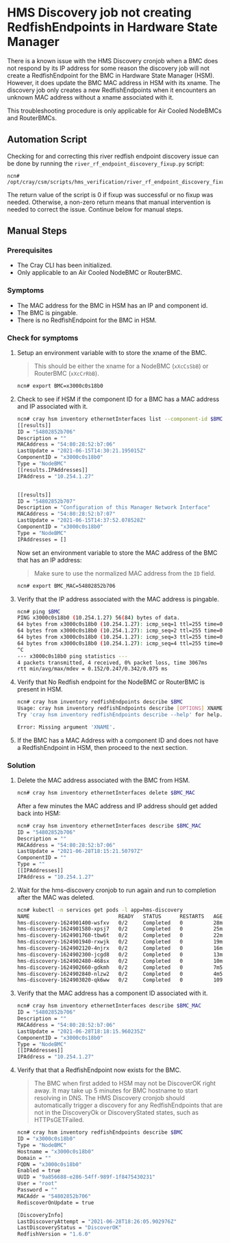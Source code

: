 # HMS Discovery job not creating RedfishEndpoints in Hardware State Manager

There is a known issue with the HMS Discovery cronjob when a BMC does not respond by its IP address for some reason the discovery job will not create a RedfishEndpoint for the BMC in Hardware State Manager (HSM). However, it does update the BMC MAC address in HSM with its xname. The discovery job only creates a new RedfishEndpoints when it encounters an unknown MAC address without a xname associated with it.

This troubleshooting procedure is only applicable for Air Cooled NodeBMCs and RouterBMCs.

## Automation Script

Checking for and correcting this river redfish endpoint discovery issue can be done by running the `river_rf_endpoint_discovery_fixup.py` script:

```
ncn# /opt/cray/csm/scripts/hms_verification/river_rf_endpoint_discovery_fixup.py
```

The return value of the script is 0 if fixup was successful or no fixup was needed. Otherwise, a non-zero return means that manual intervention is needed to correct the issue. Continue below for manual steps.

## Manual Steps
### Prerequisites
- The Cray CLI has been initialized.
- Only applicable to an Air Cooled NodeBMC or RouterBMC.

### Symptoms
- The MAC address for the BMC in HSM has an IP and component id.
- The BMC is pingable.
- There is no RedfishEndpoint for the BMC in HSM.

### Check for symptoms
1. Setup an environment variable with to store the xname of the BMC.
    > This should be either the xname for a NodeBMC (`xXcCsSbB`) or RouterBMC (`xXcCrRbB`).
    ```bash
    ncn# export BMC=x3000c0s18b0
    ```

2. Check to see if HSM if the component ID for a BMC has a MAC address and IP associated with it.
    ```bash
    ncn# cray hsm inventory ethernetInterfaces list --component-id $BMC
    [[results]]
    ID = "54802852b706"
    Description = ""
    MACAddress = "54:80:28:52:b7:06"
    LastUpdate = "2021-06-15T14:30:21.195015Z"
    ComponentID = "x3000c0s18b0"
    Type = "NodeBMC"
    [[results.IPAddresses]]
    IPAddress = "10.254.1.27"


    [[results]]
    ID = "54802852b707"
    Description = "Configuration of this Manager Network Interface"
    MACAddress = "54:80:28:52:b7:07"
    LastUpdate = "2021-06-15T14:37:52.078528Z"
    ComponentID = "x3000c0s18b0"
    Type = "NodeBMC"
    IPAddresses = []
    ```

    Now set an environment variable to store the MAC address of the BMC that has an IP address:
    > Make sure to use the normalized MAC address from the `ID` field.
    ```bash
    ncn# export BMC_MAC=54802852b706
    ```

3. Verify that the IP address associated with the MAC address is pingable.
    ```bash
    ncn# ping $BMC
    PING x3000c0s18b0 (10.254.1.27) 56(84) bytes of data.
    64 bytes from x3000c0s18b0 (10.254.1.27): icmp_seq=1 ttl=255 time=0.342 ms
    64 bytes from x3000c0s18b0 (10.254.1.27): icmp_seq=2 ttl=255 time=0.152 ms
    64 bytes from x3000c0s18b0 (10.254.1.27): icmp_seq=3 ttl=255 time=0.205 ms
    64 bytes from x3000c0s18b0 (10.254.1.27): icmp_seq=4 ttl=255 time=0.291 ms
    ^C
    --- x3000c0s18b0 ping statistics ---
    4 packets transmitted, 4 received, 0% packet loss, time 3067ms
    rtt min/avg/max/mdev = 0.152/0.247/0.342/0.075 ms
    ```

4. Verify that No Redfish endpoint for the NodeBMC or RouterBMC is present in HSM.
    ```bash
    ncn# cray hsm inventory redfishEndpoints describe $BMC
    Usage: cray hsm inventory redfishEndpoints describe [OPTIONS] XNAME
    Try 'cray hsm inventory redfishEndpoints describe --help' for help.

    Error: Missing argument 'XNAME'.
    ```

5. If the BMC has a MAC Address with a component ID and does not have a RedfishEndpoint in HSM, then proceed to the next section.

### Solution
1. Delete the MAC address associated with the BMC from HSM.
    ```bash
    ncn# cray hsm inventory ethernetInterfaces delete $BMC_MAC
    ```

    After a few minutes the MAC address and IP address should get added back into HSM:
    ```bash
    ncn# cray hsm inventory ethernetInterfaces describe $BMC_MAC
    ID = "54802852b706"
    Description = ""
    MACAddress = "54:80:28:52:b7:06"
    LastUpdate = "2021-06-28T18:15:21.50797Z"
    ComponentID = ""
    Type = ""
    [[IPAddresses]]
    IPAddress = "10.254.1.27"
    ```

2. Wait for the hms-discovery cronjob to run again and run to completion after the MAC was deleted.
    ```bash
    ncn# kubectl -n services get pods -l app=hms-discovery
    NAME                             READY   STATUS      RESTARTS   AGE
    hms-discovery-1624901400-wsfxv   0/2     Completed   0          28m
    hms-discovery-1624901580-xpsj7   0/2     Completed   0          25m
    hms-discovery-1624901760-tbw6t   0/2     Completed   0          22m
    hms-discovery-1624901940-rxwjk   0/2     Completed   0          19m
    hms-discovery-1624902120-4njrx   0/2     Completed   0          16m
    hms-discovery-1624902300-jcgd8   0/2     Completed   0          13m
    hms-discovery-1624902480-468sx   0/2     Completed   0          10m
    hms-discovery-1624902660-gdkmh   0/2     Completed   0          7m52s
    hms-discovery-1624902840-nlzw2   0/2     Completed   0          4m50s
    hms-discovery-1624903020-qk6ww   0/2     Completed   0          109s
    ```

3. Verify that the MAC address has a component ID associated with it.
    ```bash
    ncn# cray hsm inventory ethernetInterfaces describe $BMC_MAC
    ID = "54802852b706"
    Description = ""
    MACAddress = "54:80:28:52:b7:06"
    LastUpdate = "2021-06-28T18:18:15.960235Z"
    ComponentID = "x3000c0s18b0"
    Type = "NodeBMC"
    [[IPAddresses]]
    IPAddress = "10.254.1.27"
    ```

4. Verify that that a RedfishEndpoint now exists for the BMC.
    > The BMC when first added to HSM may not be DiscoverOK right away. It may take up 5 minutes for BMC hostname to start resolving in DNS. The HMS Discovery cronjob should automatically trigger a discovery for any RedfishEndpoints that are not in the DiscoveryOk or DiscoveryStated states, such as HTTPsGETFailed.
    ```bash
    ncn# cray hsm inventory redfishEndpoints describe $BMC
    ID = "x3000c0s18b0"
    Type = "NodeBMC"
    Hostname = "x3000c0s18b0"
    Domain = ""
    FQDN = "x3000c0s18b0"
    Enabled = true
    UUID = "9a856688-e286-54ff-989f-1f8475430231"
    User = "root"
    Password = ""
    MACAddr = "54802852b706"
    RediscoverOnUpdate = true

    [DiscoveryInfo]
    LastDiscoveryAttempt = "2021-06-28T18:26:05.902976Z"
    LastDiscoveryStatus = "DiscoverOK"
    RedfishVersion = "1.6.0"
    ```
